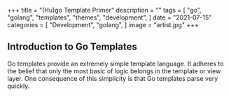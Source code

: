 +++
title = "(Hu)go Template Primer"
description = ""
tags = [
"go",
"golang",
"templates",
"themes",
"development",
]
date = "2021-07-15"
categories = [
"Development",
"golang",
]
image = "artist.jpg"
+++

## Introduction to Go Templates

Go templates provide an extremely simple template language. It adheres to the
belief that only the most basic of logic belongs in the template or view layer.
One consequence of this simplicity is that Go templates parse very quickly.
